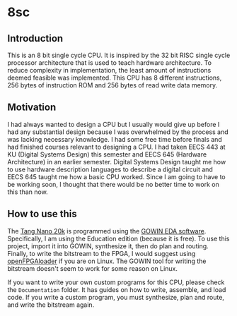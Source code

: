 # 8sc

## Introduction

This is an 8 bit single cycle CPU. It is inspired by the 32 bit RISC single cycle processor architecture that is used to teach hardware architecture. To reduce complexity in implementation, the least amount of instructions deemed feasible was implemented. This CPU has 8 different instructions, 256 bytes of instruction ROM and 256 bytes of read write data memory.

## Motivation

I had always wanted to design a CPU but I usually would give up before I had any substantial design because I was overwhelmed by the process and was lacking necessary knowledge. I had some free time before finals and had finished courses relevant to designing a CPU. I had taken EECS 443 at KU (Digital Systems Design) this semester and EECS 645 (Hardware Architecture) in an earlier semester. Digital Systems Design taught me how to use hardware description languages to describe a digital circuit and EECS 645 taught me how a basic CPU worked. Since I am going to have to be working soon, I thought that there would be no better time to work on this than now.

## How to use this

The [Tang Nano 20k](https://wiki.sipeed.com/hardware/en/tang/tang-nano-20k/nano-20k.html) is programmed using the [GOWIN EDA software](https://www.gowinsemi.com/en/support/home/). Specifically, I am using the Education edition (because it is free). To use this project, import it into GOWIN, synthesize it, then do plan and routing. Finally, to write the bitstream to the FPGA, I would suggest using [openFPGAloader](https://github.com/trabucayre/openFPGALoader) if you are on Linux. The GOWIN tool for writing the bitstream doesn't seem to work for some reason on Linux.

If you want to write your own custom programs for this CPU, please check the `Documentation` folder. It has guides on how to write, assemble, and load code. If you write a custom program, you must synthesize, plan and route, and write the bitstream again.
